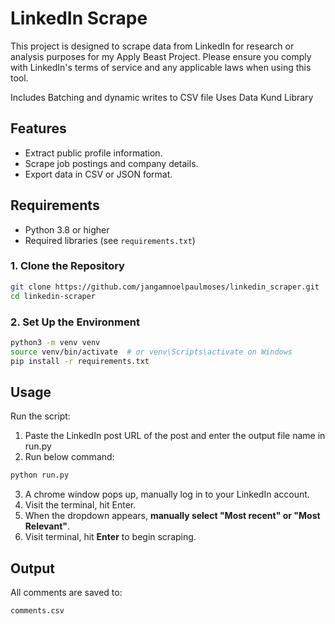 # LinkedIn Scrape

This project is designed to scrape data from LinkedIn for research or analysis purposes for my Apply Beast Project. Please ensure you comply with LinkedIn's terms of service and any applicable laws when using this tool.

Includes Batching and dynamic writes to CSV file
Uses Data Kund Library

## Features

- Extract public profile information.
- Scrape job postings and company details.
- Export data in CSV or JSON format.

## Requirements

- Python 3.8 or higher
- Required libraries (see `requirements.txt`)

### 1. Clone the Repository

```bash
git clone https://github.com/jangamnoelpaulmoses/linkedin_scraper.git
cd linkedin-scraper
```

### 2. Set Up the Environment

```bash
python3 -m venv venv
source venv/bin/activate  # or venv\Scripts\activate on Windows
pip install -r requirements.txt
```

##  Usage

Run the script:

1. Paste the LinkedIn post URL of the post and enter the output file name in run.py
2. Run below command:
```bash
python run.py
```
3. A chrome window pops up, manually log in to your LinkedIn account.
4. Visit the terminal, hit Enter.
5. When the dropdown appears, **manually select "Most recent" or "Most Relevant"**.
6. Visit terminal, hit **Enter** to begin scraping.


##  Output
All comments are saved to:
```
comments.csv
```